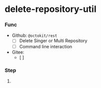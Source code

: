 # delete-repository-util

### Func
-   Github: `@octokit/rest`
    -   [ ] Delete Singer or Multi Repository
    -   [ ] Command line interaction

-   Gitee:
    -   [ ]


### Step
1.
